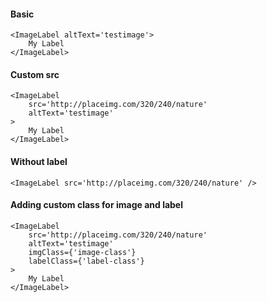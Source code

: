 #### Basic
```
<ImageLabel altText='testimage'>
    My Label
</ImageLabel>
```

#### Custom src
```
<ImageLabel
    src='http://placeimg.com/320/240/nature'
    altText='testimage'
>
    My Label
</ImageLabel>
```

#### Without label
```
<ImageLabel src='http://placeimg.com/320/240/nature' />
```
#### Adding custom class for image and label
```
<ImageLabel
    src='http://placeimg.com/320/240/nature'
    altText='testimage'
    imgClass={'image-class'}
    labelClass={'label-class'}
>
    My Label
</ImageLabel>
```


